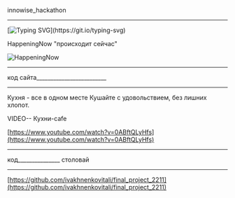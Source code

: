 
innowise_hackathon
_________________________________________________________________
[![Typing SVG](https://readme-typing-svg.herokuapp.com?color=%2336BCF7&lines=Quantum+Coders+!)](https://git.io/typing-svg)  


 HappeningNow  "происходит сейчас"




![HappeningNow](https://github.com/user-attachments/assets/c8016944-2a97-4985-9368-1fd612520808)























________________________________________________________________________________


код сайта_________________________











___________________________________________________________________________________
Кухня - все в одном месте
Кушайте с удовольствием, без лишних хлопот.

VIDEO-- Кухни-cafe

[https://www.youtube.com/watch?v=0ABftQLyHfs](https://www.youtube.com/watch?v=0ABftQLyHfs)




__________________________________________________________________________________________

код_______________ столовай



________________________________________________________________

[https://github.com/ivakhnenkovitali/final_project_2211](https://github.com/ivakhnenkovitali/final_project_2211)
















